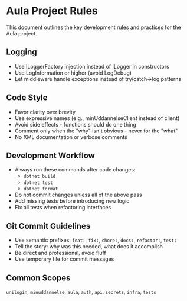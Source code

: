 # Aula Project Rules

This document outlines the key development rules and practices for the Aula project.

## Logging

- Use ILoggerFactory injection instead of ILogger<T> in constructors
- Use LogInformation or higher (avoid LogDebug)
- Let middleware handle exceptions instead of try/catch->log patterns

## Code Style

- Favor clarity over brevity
- Use expressive names (e.g., minUddannelseClient instead of client)
- Avoid side effects - functions should do one thing
- Comment only when the "why" isn't obvious - never for the "what"
- No XML documentation or verbose comments

## Development Workflow

- Always run these commands after code changes:
  - `dotnet build`
  - `dotnet test`
  - `dotnet format`
- Do not commit changes unless all of the above pass
- Add missing tests before introducing new logic
- Fix all tests when refactoring interfaces

## Git Commit Guidelines

- Use semantic prefixes: `feat:`, `fix:`, `chore:`, `docs:`, `refactor:`, `test:`
- Tell the story: why was this needed, what does it accomplish
- Be direct and professional, avoid fluff
- Use temporary file for commit messages

## Common Scopes

`unilogin`, `minuddannelse`, `aula`, `auth`, `api`, `secrets`, `infra`, `tests`
